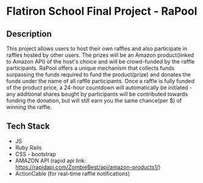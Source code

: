 # Flatiron School Final Project - RaPool

## Description

This project allows users to host their own raffles and also participate in raffles hosted by other users. The prizes will be an Amazon product(linked to Amazon API) of the host's choice and will be crowd-funded by the raffle participants. RaPool offers a unique mechanism that collects funds surpassing the funds required to fund the product(prize) and donates the funds under the name of all raffle participants. Once a raffle is fully funded of the product price, a 24-hour countdown will automatically be initiated - any additional shares bought by participants will be contributed towards funding the donation, but will still earn you the same chance(per $) of winning the raffle.


## Tech Stack
- JS
- Ruby Rails
- CSS - bootstrap
- AMAZON API (rapid api link: https://rapidapi.com/ZombieBest/api/amazon-products1/)
- ActionCable (for real-time raffle notifications)

